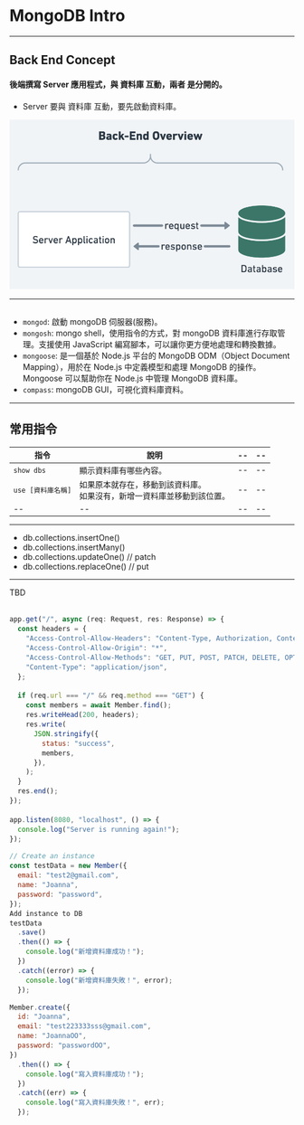 
# MongoDB Intro



---

## Back End Concept
#### 後端撰寫 Server 應用程式，與 資料庫 互動，兩者 是分開的。
- Server 要與 資料庫 互動，要先啟動資料庫。

![Back End Concept](../../static/img/docs/mongoDB/backEnd_overview.png)

---

## 

- `mongod`: 啟動 mongoDB 伺服器(服務)。
- `mongosh`: mongo shell，使用指令的方式，對 mongoDB 資料庫進行存取管理。支援使用 JavaScript 編寫腳本，可以讓你更方便地處理和轉換數據。
- `mongoose`: 是一個基於 Node.js 平台的 MongoDB ODM（Object Document Mapping），用於在 Node.js 中定義模型和處理 MongoDB 的操作。Mongoose 可以幫助你在 Node.js 中管理 MongoDB 資料庫。
- `compass`: mongoDB GUI，可視化資料庫資料。

---

## 常用指令

|指令             |說明|--|--|
|--              |--|--|--|
|`show dbs`      |顯示資料庫有哪些內容。|--|--|
|`use [資料庫名稱]`|如果原本就存在，移動到該資料庫。<br /> 如果沒有，新增一資料庫並移動到該位置。|--|--|
|--               |--|--|--|

---

- db.collections.insertOne()
- db.collections.insertMany()
- db.collections.updateOne()  // patch
- db.collections.replaceOne() // put



---
TBD

```js title="req.url 並使用 GET 方法，回傳從 mongoDB 撈到的資料"

app.get("/", async (req: Request, res: Response) => {
  const headers = {
    "Access-Control-Allow-Headers": "Content-Type, Authorization, Content-Length, X-Requested-With",
    "Access-Control-Allow-Origin": "*",
    "Access-Control-Allow-Methods": "GET, PUT, POST, PATCH, DELETE, OPTIONS",
    "Content-Type": "application/json",
  };

  if (req.url === "/" && req.method === "GET") {
    const members = await Member.find();
    res.writeHead(200, headers);
    res.write(
      JSON.stringify({
        status: "success",
        members,
      }),
    );
  }
  res.end();
});

app.listen(8080, "localhost", () => {
  console.log("Server is running again!");
});

```


```js title="新增資料方法一"
// Create an instance
const testData = new Member({
  email: "test2@gmail.com",
  name: "Joanna",
  password: "password",
});
Add instance to DB
testData
  .save()
  .then(() => {
    console.log("新增資料庫成功！");
  })
  .catch((error) => {
    console.log("新增資料庫失敗！", error);
  });
```


```js title="新增資料方法二"
Member.create({
  id: "Joanna",
  email: "test223333sss@gmail.com",
  name: "JoannaOO",
  password: "passwordOO",
})
  .then(() => {
    console.log("寫入資料庫成功！");
  })
  .catch((err) => {
    console.log("寫入資料庫失敗！", err);
  });
```